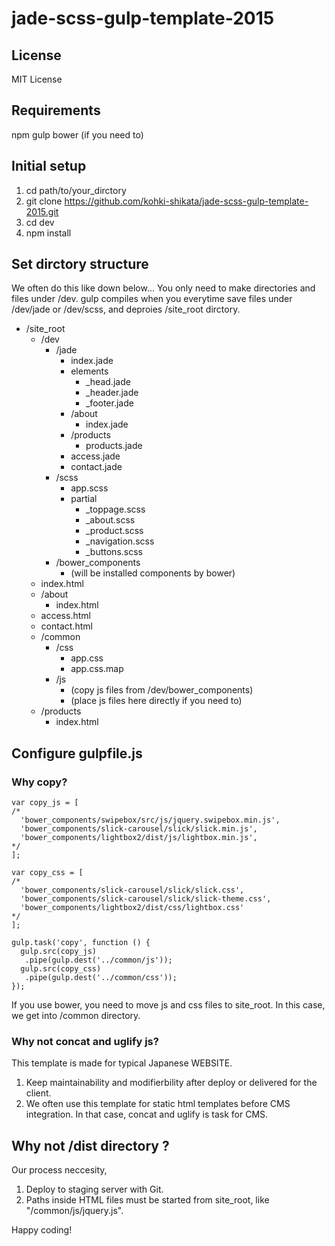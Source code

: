 # jade-scss-gulp-template-2015

## License

MIT License

## Requirements
npm
gulp
bower (if you need to)

## Initial setup
1. cd path/to/your_dirctory
1. git clone https://github.com/kohki-shikata/jade-scss-gulp-template-2015.git
1. cd dev
1. npm install

## Set dirctory structure

We often do this like down below...
You only need to make directories and files under /dev.
gulp compiles when you everytime save files under /dev/jade or /dev/scss, and deproies /site_root dirctory.

* /site_root
    * /dev
        * /jade
            * index.jade
            * elements
                * _head.jade
                * _header.jade
                * _footer.jade
            * /about
                * index.jade
            * /products
                * products.jade
            * access.jade
            * contact.jade
        * /scss
            * app.scss
            * partial
                * _toppage.scss
                * _about.scss
                * _product.scss
                * _navigation.scss
                * _buttons.scss
        * /bower_components
          * (will be installed components by bower)
    * index.html
    * /about
        * index.html
    * access.html
    * contact.html
    * /common
      * /css
          * app.css
          * app.css.map
      * /js
          * (copy js files from /dev/bower_components)
          * (place js files here directly if you need to)
    * /products
        * index.html

## Configure gulpfile.js
### Why copy?
    
    var copy_js = [
    /*
      'bower_components/swipebox/src/js/jquery.swipebox.min.js',
      'bower_components/slick-carousel/slick/slick.min.js',
      'bower_components/lightbox2/dist/js/lightbox.min.js',
    */
    ];
    
    var copy_css = [
    /*
      'bower_components/slick-carousel/slick/slick.css',
      'bower_components/slick-carousel/slick/slick-theme.css',
      'bower_components/lightbox2/dist/css/lightbox.css'
    */
    ];
    
    gulp.task('copy', function () {
      gulp.src(copy_js)
       .pipe(gulp.dest('../common/js'));
      gulp.src(copy_css)
       .pipe(gulp.dest('../common/css'));
    });

If you use bower, you need to move js and css files to site_root. In this case, we get into /common directory.

### Why not concat and uglify js?

This template is made for typical Japanese WEBSITE.

1. Keep maintainability and modifierbility after deploy or delivered for the client.
1. We often use this template for static html templates before CMS integration. In that case, concat and uglify is task for CMS.

## Why not /dist directory ?

Our process neccesity,

1. Deploy to staging server with Git.
1. Paths inside HTML files must be started from site_root, like "/common/js/jquery.js".

Happy coding!

